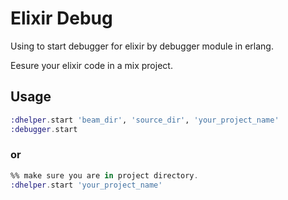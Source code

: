 # Elixir Debug
Using to start debugger for elixir by debugger module in erlang.

Eesure your elixir code in a mix project.

## Usage
```elixir
:dhelper.start 'beam_dir', 'source_dir', 'your_project_name'
:debugger.start
```
### or
```elixir
%% make sure you are in project directory.
:dhelper.start 'your_project_name'
```
